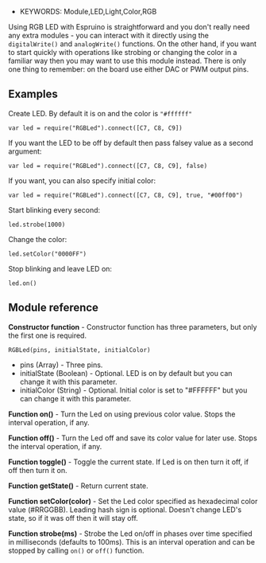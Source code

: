 * KEYWORDS: Module,LED,Light,Color,RGB

Using RGB LED with Espruino is straightforward and you don't really need any extra modules - you can interact with it directly using the ```digitalWrite()``` and ```analogWrite()``` functions.
On the other hand, if you want to start quickly with operations like strobing or changing the color in a familiar way then you may want to use this module instead.
There is only one thing to remember: on the board use either DAC or PWM output pins.

Examples
---------------

Create LED. By default it is on and the color is ```"#ffffff"```
```
var led = require("RGBLed").connect([C7, C8, C9])
```

If you want the LED to be off by default then pass falsey value as a second argument:
```
var led = require("RGBLed").connect([C7, C8, C9], false)
```

If you want, you can also specify initial color:
```
var led = require("RGBLed").connect([C7, C8, C9], true, "#00ff00")
```

Start blinking every second:
```
led.strobe(1000)
```

Change the color:
```
led.setColor("0000FF")
```

Stop blinking and leave LED on:
```
led.on()
```

Module reference
---------------

**Constructor function** - Constructor function has three parameters, but only the first one is required.
```
RGBLed(pins, initialState, initialColor)
```
* pins (Array) - Three pins.
* initialState (Boolean) - Optional. LED is on by default but you can change it with this parameter.
* initialColor (String) - Optional. Initial color is set to "#FFFFFF" but you can change it with this parameter.

**Function on()** - Turn the Led on using previous color value. Stops the interval operation, if any.

**Function off()** - Turn the Led off and save its color value for later use. Stops the interval operation, if any.

**Function toggle()** - Toggle the current state. If Led is on then turn it off, if off then turn it on.

**Function getState()** - Return current state.

**Function setColor(color)** - Set the Led color specified as hexadecimal color value (#RRGGBB). Leading hash sign is optional. Doesn't change LED's state, so if it was off then it will stay off.

**Function strobe(ms)** - Strobe the Led on/off in phases over time specified in milliseconds (defaults to 100ms). This is an interval operation and can be stopped by calling ```on()``` or ```off()``` function.

